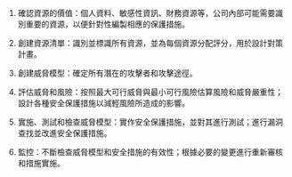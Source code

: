 

1. 確認資源的價值：個人資料、敏感性資訊、財務資源等，公司內部可能需要識別重要的資源，以便針對性編製相應的保護措施。

2. 創建資源清單：識別並標識所有資源，並為每個資源分配評分，用於設計對策計畫。

3. 創建威脅模型：確定所有潛在的攻擊者和攻擊途徑。

4. 評估威脅和風險：按照最大可行威脅與最小可行風險估算風險和威脅嚴重性；設計各種安全保護措施以減輕風險所造成的影響。

5. 實施、測試和檢查威脅模型：實作安全保護措施，並對其進行測試；進行漏洞查找並改進安全保護措施。

6. 監控：不斷檢查威脅模型和安全措施的有效性；根據必要的變更進行重新審核和措施實施。